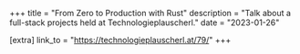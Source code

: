 +++
title = "From Zero to Production with Rust"
description = "Talk about a full-stack projects held at Technologieplauscherl."
date = "2023-01-26"

[extra]
link_to = "https://technologieplauscherl.at/79/"
+++
